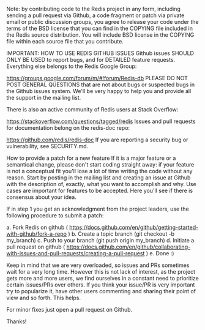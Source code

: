 Note: by contributing code to the Redis project in any form, including sending a pull request via Github, a code fragment or patch via private email or public discussion groups, you agree to release your code under the terms of the BSD license that you can find in the COPYING file included in the Redis source distribution. You will include BSD license in the COPYING file within each source file that you contribute.

IMPORTANT: HOW TO USE REDIS GITHUB ISSUES
Github issues SHOULD ONLY BE USED to report bugs, and for DETAILED feature requests. Everything else belongs to the Redis Google Group:

https://groups.google.com/forum/m/#!forum/Redis-db
PLEASE DO NOT POST GENERAL QUESTIONS that are not about bugs or suspected bugs in the Github issues system. We'll be very happy to help you and provide all the support in the mailing list.

There is also an active community of Redis users at Stack Overflow:

https://stackoverflow.com/questions/tagged/redis
Issues and pull requests for documentation belong on the redis-doc repo:

https://github.com/redis/redis-doc
If you are reporting a security bug or vulnerability, see SECURITY.md.

How to provide a patch for a new feature
If it is a major feature or a semantical change, please don't start coding straight away: if your feature is not a conceptual fit you'll lose a lot of time writing the code without any reason. Start by posting in the mailing list and creating an issue at Github with the description of, exactly, what you want to accomplish and why. Use cases are important for features to be accepted. Here you'll see if there is consensus about your idea.

If in step 1 you get an acknowledgment from the project leaders, use the following procedure to submit a patch:

a. Fork Redis on github ( https://docs.github.com/en/github/getting-started-with-github/fork-a-repo ) b. Create a topic branch (git checkout -b my_branch) c. Push to your branch (git push origin my_branch) d. Initiate a pull request on github ( https://docs.github.com/en/github/collaborating-with-issues-and-pull-requests/creating-a-pull-request ) e. Done :)

Keep in mind that we are very overloaded, so issues and PRs sometimes wait for a very long time. However this is not lack of interest, as the project gets more and more users, we find ourselves in a constant need to prioritize certain issues/PRs over others. If you think your issue/PR is very important try to popularize it, have other users commenting and sharing their point of view and so forth. This helps.

For minor fixes just open a pull request on Github.

Thanks!
